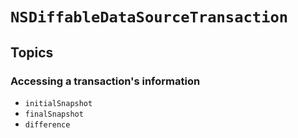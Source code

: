 # ``NSDiffableDataSourceTransaction``

## Topics

### Accessing a transaction's information

- ``initialSnapshot``
- ``finalSnapshot``
- ``difference``

